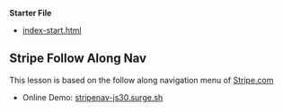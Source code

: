 **Starter File**
* [index-start.html](https://github.com/wesbos/JavaScript30/blob/master/26%20-%20Stripe%20Follow%20Along%20Nav/index-START.html)

## Stripe Follow Along Nav

This lesson is based on the follow along navigation menu of [Stripe.com](https://stripe.com/)

* Online Demo: [stripenav-js30.surge.sh](http://stripenav-js30.surge.sh)

